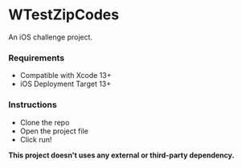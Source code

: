 # WTestZipCodes
An iOS challenge project.

### Requirements

- Compatible with Xcode 13+
- iOS Deployment Target 13+


### Instructions
- Clone the repo
- Open the project file
- Click run!

**This project doesn't uses any external or third-party dependency.**
